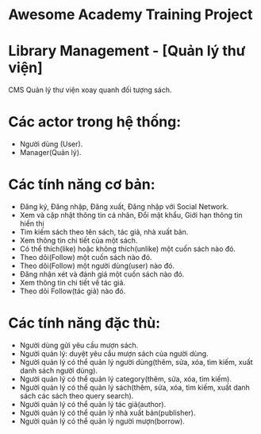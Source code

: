 # Awesome Academy Training Project

# Library Management - [Quản lý thư viện]
CMS Quản lý thư viện xoay quanh đối tượng sách.

# Các actor trong hệ thống:
- Người dùng (User).
- Manager(Quản lý).

# Các tính năng cơ bản:
- Đăng ký, Đăng nhập, Đăng xuất, Đăng nhập với Social Network.
- Xem và cập nhật thông tin cá nhân, Đổi mật khẩu, Giới hạn thông tin hiển thị
- Tìm kiếm sách theo tên sách, tác giả, nhà xuất bản.
- Xem thông tin chi tiết của một sách.
- Có thể thích(like) hoặc không thích(unlike) một cuốn sách nào đó.
- Theo dõi(Follow) một cuốn sách nào đó.
- Theo dõi(Follow) một người dùng(user) nào đó.
- Đăng nhận xét và đánh giá một cuốn sách nào đó.
- Xem thông tin chi tiết về tác giả.
- Theo dõi Follow(tác giả) nào đó.

# Các tính năng đặc thù:
- Người dùng gửi yêu cầu mượn sách.
- Người quản lý: duyệt yêu cầu mượn sách của người dùng.
- Người quản lý có thể quản lý người dùng(thêm, sửa, xóa, tìm kiếm, xuất danh sách người dùng).
- Người quản lý có thể quản lý category(thêm, sửa, xóa, tìm kiếm).
- Người quản lý có thể quản lý sách(thêm, sửa, xóa, tìm kiếm, xuất danh sách các sách theo query search).
- Người quản lý có thể quản lý tác giả(author).
- Người quản lý có thể quản lý nhà xuất bản(publisher).
- Người quản lý có thể quản lý người mượn(borrow).
